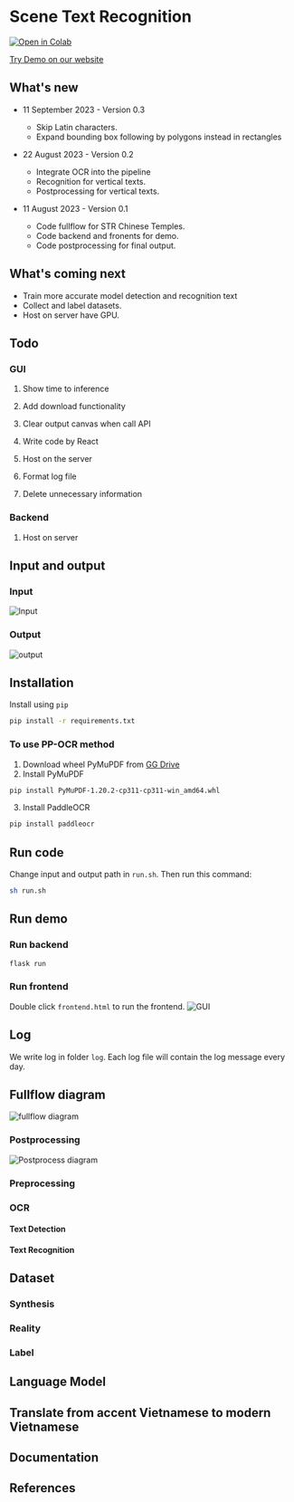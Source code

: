 # Scene Text Recognition
[![Open in Colab](https://colab.research.google.com/assets/colab-badge.svg)](https://colab.research.google.com/drive/1Xgdh0_snKMpJz4gn-kLQ8LwA9sTQ-VcQ?usp=sharing)

[Try Demo on our website](https://www.jaided.ai/easyocr)
## What's new
- 11 September 2023 - Version 0.3
    - Skip Latin characters.
    - Expand bounding box following by polygons instead in rectangles

- 22 August 2023 - Version 0.2
    - Integrate OCR into the pipeline
    - Recognition for vertical texts.
    - Postprocessing for vertical texts.
    

- 11 August 2023 - Version 0.1
    - Code fullflow for STR Chinese Temples.
    - Code backend and fronents for demo.
    - Code postprocessing for final output.

## What's coming next

- Train more accurate model detection and recognition text
- Collect and label datasets.
- Host on server have GPU.

## Todo
### GUI
1. Show time to inference
2. Add download functionality
3. Clear output canvas when call API
4. Write code by React
5. Host on the server

6. Format log file
7. Delete unnecessary information


### Backend
1. Host on server


## Input and output
### Input
![Input](image/input_img.jpg)
### Output
![output](image/output_img.png)

## Installation
Install using `pip`
``` bash
pip install -r requirements.txt
```
### To use PP-OCR method
1. Download wheel PyMuPDF from [GG Drive](https://drive.google.com/file/d/1bYdtLr2tkyWZJr-TBSO8MB6w-BZTxkaG/view?usp=drive_link)
2. Install PyMuPDF
```sh
pip install PyMuPDF-1.20.2-cp311-cp311-win_amd64.whl
```
3. Install PaddleOCR
```sh
pip install paddleocr
```

## Run code
Change input and output path in `run.sh`. Then run this command:
``` bash
sh run.sh
```

## Run demo
### Run backend
``` bash
flask run
```
### Run frontend
Double click `frontend.html` to run the frontend.
![GUI](image/UI.png)

## Log
We write log in folder  `log`. Each log file will contain the log message every day.

## Fullflow diagram
![fullflow diagram](image/fullow_str_temple.png)

### Postprocessing
![Postprocess diagram](image/detail_postprocess.png)

### Preprocessing

### OCR
#### Text Detection


#### Text Recognition



## Dataset
### Synthesis


### Reality


### Label

## Language Model

## Translate from accent Vietnamese to modern Vietnamese



## Documentation









## References
